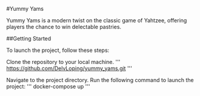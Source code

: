 #Yummy Yams

Yummy Yams is a modern twist on the classic game of Yahtzee, offering players the chance to win delectable pastries.

##Getting Started

To launch the project, follow these steps:

Clone the repository to your local machine.
'''
https://github.com/DelvLoping/yummy_yams.git
'''

Navigate to the project directory.
Run the following command to launch the project:
'''
docker-compose up
'''
